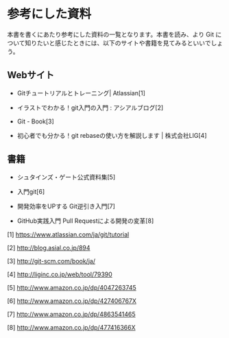 参考にした資料
==============

本書を書くにあたり参考にした資料の一覧となります。本書を読み、より Git について知りたいと感じたときには、以下のサイトや書籍を見てみるといいでしょう。

Webサイト
---------

-   Gitチュートリアルとトレーニング| Atlassian[1]

-   イラストでわかる！git入門の入門 : アシアルブログ[2]

-   Git - Book[3]

-   初心者でも分かる！git rebaseの使い方を解説します | 株式会社LIG[4]

書籍
----

-   シュタインズ・ゲート公式資料集[5]

-   入門git[6]

-   開発効率をUPする Git逆引き入門[7]

-   GitHub実践入門 Pull Requestによる開発の変革[8]

[1] <https://www.atlassian.com/ja/git/tutorial>

[2] <http://blog.asial.co.jp/894>

[3] <http://git-scm.com/book/ja/>

[4] <http://liginc.co.jp/web/tool/79390>

[5] <http://www.amazon.co.jp/dp/4047263745>

[6] <http://www.amazon.co.jp/dp/427406767X>

[7] <http://www.amazon.co.jp/dp/4863541465>

[8] <http://www.amazon.co.jp/dp/477416366X>
